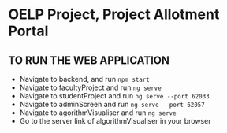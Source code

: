 # OELP Project, Project Allotment Portal

## TO RUN THE WEB APPLICATION

- Navigate to backend,  and run `npm start`
- Navigate to facultyProject and run `ng serve`
- Navigate to studentProject and run `ng serve --port 62033`
- Navigate to adminScreen and run `ng serve --port 62057`
- Navigate to agorithmVisualiser and run `ng serve`
- Go to the server link of algorithmVisualiser in your browser
